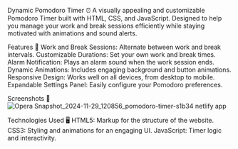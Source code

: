Dynamic Pomodoro Timer ⏰
A visually appealing and customizable Pomodoro Timer built with HTML, CSS, and JavaScript. Designed to help you manage your work and break sessions efficiently while staying motivated with animations and sound alerts.

Features 🌟
Work and Break Sessions: Alternate between work and break intervals.
Customizable Durations: Set your own work and break times.
Alarm Notification: Plays an alarm sound when the work session ends.
Dynamic Animations: Includes engaging background and button animations.
Responsive Design: Works well on all devices, from desktop to mobile.
Expandable Settings Panel: Easily configure your Pomodoro preferences.

Screenshots 📸
![Opera Snapshot_2024-11-29_120856_pomodoro-timer-s1b34 netlify app](https://github.com/user-attachments/assets/bbd5f566-3dd5-43c3-bfc9-638aaf942dd8)

Technologies Used 🖥️
HTML5: Markup for the structure of the website.
CSS3: Styling and animations for an engaging UI.
JavaScript: Timer logic and interactivity.

